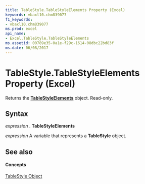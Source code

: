 ```yaml
---
title: TableStyle.TableStyleElements Property (Excel)
keywords: vbaxl10.chm839077
f1_keywords:
- vbaxl10.chm839077
ms.prod: excel
api_name:
- Excel.TableStyle.TableStyleElements
ms.assetid: 00789e35-0a1e-f29c-1614-08dbc22bd83f
ms.date: 06/08/2017
---
```



# TableStyle.TableStyleElements Property (Excel)

Returns the  **[TableStyleElements](tablestyleelements-object-excel.md)** object. Read-only.


## Syntax

 _expression_ . **TableStyleElements**

 _expression_ A variable that represents a **TableStyle** object.


## See also


#### Concepts


[TableStyle Object](tablestyle-object-excel.md)

